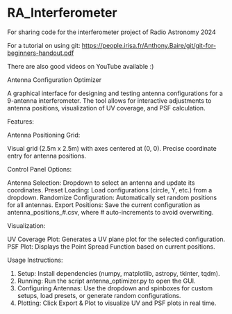 # RA_Interferometer
For sharing code for the interferometer project of Radio Astronomy 2024

For a tutorial on using git: https://people.irisa.fr/Anthony.Baire/git/git-for-beginners-handout.pdf

There are also good videos on YouTube available :)



Antenna Configuration Optimizer

A graphical interface for designing and testing antenna configurations for a 9-antenna interferometer. The tool allows for interactive adjustments to antenna positions, visualization of UV coverage, and PSF calculation.

Features:

Antenna Positioning Grid:

  Visual grid (2.5m x 2.5m) with axes centered at (0, 0).
  Precise coordinate entry for antenna positions.
  
Control Panel Options:

  Antenna Selection: Dropdown to select an antenna and update its coordinates.
  Preset Loading: Load configurations (circle, Y, etc.) from a dropdown.
  Randomize Configuration: Automatically set random positions for all antennas.
  Export Positions: Save the current configuration as antenna_positions_#.csv, where # auto-increments to avoid overwriting.

Visualization:

  UV Coverage Plot: Generates a UV plane plot for the selected configuration.
  PSF Plot: Displays the Point Spread Function based on current positions.

Usage Instructions:

  1. Setup: Install dependencies (numpy, matplotlib, astropy, tkinter, tqdm).
  2. Running: Run the script antenna_optimizer.py to open the GUI.
  3. Configuring Antennas: Use the dropdown and spinboxes for custom setups, load presets, or generate random configurations.
  4. Plotting: Click Export & Plot to visualize UV and PSF plots in real time.
